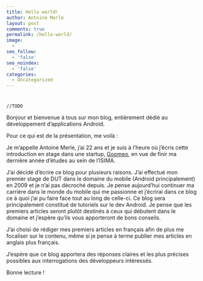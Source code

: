 ```yaml
---
title: Hello world!
author: Antoine Merle
layout: post
comments: true
permalink: /hello-world/
image:
  - 
seo_follow:
  - 'false'
seo_noindex:
  - 'false'
categories:
  - Uncategorized
---
```

# 
`//TODO`

Bonjour et bienvenue à tous sur mon blog, entièrement dédié au développement d’applications Android.

Pour ce qui est de la présentation, me voilà :

Je m’appelle Antoine Merle, j’ai 22 ans et je suis à l’heure où j’écris cette introduction en stage dans une startup, [Goomeo][1], en vue de finir ma dernière année d’études au sein de l’ISIMA.

 [1]: http://www.goomeoevents.fr/ "Goomeo"

J’ai décidé d’écrire ce blog pour plusieurs raisons. J’ai effectué mon premier stage de DUT dans le domaine du mobile (Android principalement) en 2009 et je n’ai pas décroché depuis. Je pense aujourd’hui continuer ma carrière dans le monde du mobile qui me passionne et j’écrirai dans ce blog ce à quoi j’ai pu faire face tout au long de celle-ci. Ce blog sera principalement constitué de tutoriels sur le dev Android. Je pense que les premiers articles seront plutôt destinés à ceux qui débutent dans le domaine et j’espère qu’ils vous apporteront de bons conseils.

J’ai choisi de rédiger mes premiers articles en français afin de plus me focaliser sur le contenu, même si je pense à terme publier mes articles en anglais plus français.

J’espère que ce blog apportera des réponses claires et les plus précises possibles aux interrogations des développeurs intéressés.

Bonne lecture !

